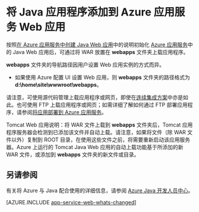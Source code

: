 <properties
    pageTitle="将 Java 应用程序添加到 Azure 应用服务 Web 应用"
    description="本教程介绍如何将页面或应用程序添加到已配置为使用 Java 的 Azure 应用服务 Web 应用实例。"
    services="app-service\web"
    documentationcenter="java"
    author="rmcmurray"
    manager="erikre"
    editor="" />  

<tags
    ms.assetid="9b46528b-e2d0-4f26-b8d7-af94bd8c31ef"
    ms.service="app-service-web"
    ms.workload="web"
    ms.tgt_pltfrm="na"
    ms.devlang="Java"
    ms.topic="article"
    ms.date="10/19/2016"
    wacn.date="12/05/2016"
    ms.author="robmcm" />  


# 将 Java 应用程序添加到 Azure 应用服务 Web 应用
按照[在 Azure 应用服务中创建 Java Web 应用](/documentation/articles/web-sites-java-get-started/)中的说明初始化 [Azure 应用服务][Azure App Service]中的 Java Web 应用后，可通过将 WAR 放置在 **webapps** 文件夹上载应用程序。

**webapps** 文件夹的导航路径因用户设置 Web 应用实例的方式而异。

* 如果使用 Azure 配置 UI 设置 Web 应用，则 **webapps** 文件夹的路径格式为 **d:\\home\\site\\wwwroot\\webapps**。

请注意，可使用源代码管理上载应用程序或网页，即使在[连续集成方案](/documentation/articles/app-service-continuous-deployment/)中亦是如此。也可使用 FTP 上载应用程序或网页；如需详细了解如何通过 FTP 部署应用程序，请参阅[将应用部署到 Azure 应用服务]。

Tomcat Web 应用说明：将 WAR 文件上载到 **webapps** 文件夹后，Tomcat 应用程序服务器会检测到已添加该文件并自动上载。请注意，如果将文件（除 WAR 文件以外）复制到 ROOT 目录，在使用这些文件之前，将需要重新启动该应用服务器。Azure 上运行的 Tomcat Java Web 应用的自动上载功能基于所添加的新 WAR 文件，或添加到 **webapps** 文件夹的新文件或目录。

## <a name="see-also"></a> 另请参阅
有关将 Azure 与 Java 配合使用的详细信息，请参阅 [Azure Java 开发人员中心]。

[AZURE.INCLUDE [app-service-web-whats-changed](../../includes/app-service-web-whats-changed.md)]

<!-- URL List -->


[Azure Java 开发人员中心]: /develop/java/
[Azure App Service]: /documentation/articles/app-service-changes-existing-services/
[将应用部署到 Azure 应用服务]: /documentation/articles/web-sites-deploy/

<!---HONumber=Mooncake_1128_2016-->